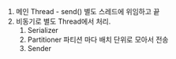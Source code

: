 1. 메인 Thread - send()
   별도 스레드에 위임하고 끝
2. 비동기로 별도 Thread에서 처리.
	1. Serializer
	2. Partitioner
	   파티션 마다 배치 단위로 모아서 전송
	3. Sender